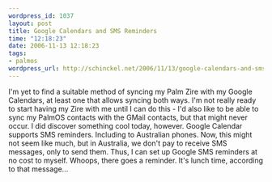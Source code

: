 ```yaml
--- 
wordpress_id: 1037
layout: post
title: Google Calendars and SMS Reminders
time: "12:18:23"
date: 2006-11-13 12:18:23
tags: 
- palmos
wordpress_url: http://schinckel.net/2006/11/13/google-calendars-and-sms-reminders/
---
```

I'm yet to find a suitable method of syncing my Palm Zire with my Google Calendars, at least one that allows syncing both ways. I'm not really ready to start having my Zire with me until I can do this - I'd also like to be able to sync my PalmOS contacts with the GMail contacts, but that might never occur. I did discover something cool today, however. Google Calendar supports SMS reminders. Including to Australian phones. Now, this might not seem like much, but in Australia, we don't pay to receive SMS messages, only to send them. Thus, I can set up Google SMS reminders at no cost to myself. Whoops, there goes a reminder. It's lunch time, according to that message... 
